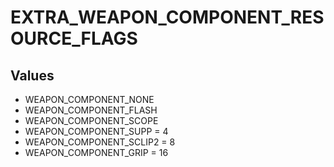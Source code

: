 # EXTRA_WEAPON_COMPONENT_RESOURCE_FLAGS

## Values
* WEAPON_COMPONENT_NONE
* WEAPON_COMPONENT_FLASH
* WEAPON_COMPONENT_SCOPE
* WEAPON_COMPONENT_SUPP = 4
* WEAPON_COMPONENT_SCLIP2 = 8
* WEAPON_COMPONENT_GRIP = 16